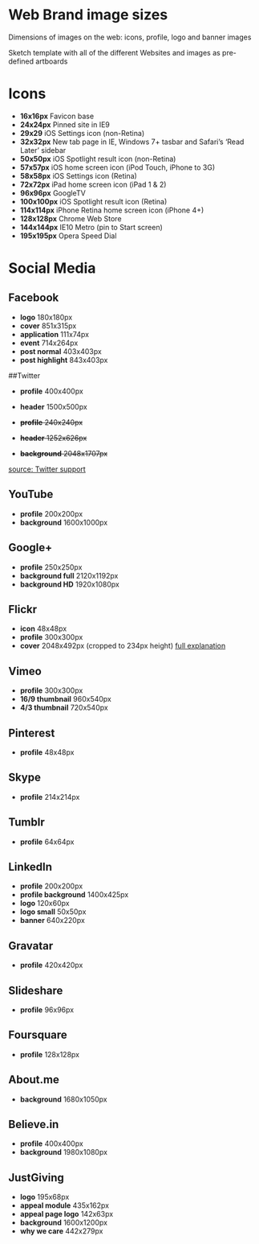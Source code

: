 Web Brand image sizes
================

Dimensions of images on the web: icons, profile, logo and banner images

Sketch template with all of the different Websites and images as pre-defined artboards

# Icons

* **16x16px** Favicon base
* **24x24px** Pinned site in IE9
* **29x29** iOS Settings icon (non-Retina)
* **32x32px** New tab page in IE, Windows 7+ tasbar and Safari’s ‘Read Later’ sidebar
* **50x50px** iOS Spotlight result icon (non-Retina)
* **57x57px** iOS home screen icon (iPod Touch, iPhone to 3G)
* **58x58px** iOS Settings icon (Retina)
* **72x72px** iPad home screen icon (iPad 1 & 2)
* **96x96px** GoogleTV
* **100x100px** iOS Spotlight result icon (Retina)
* **114x114px** iPhone Retina home screen icon (iPhone 4+)
* **128x128px** Chrome Web Store
* **144x144px** IE10 Metro (pin to Start screen)
* **195x195px** Opera Speed Dial

# Social Media

## Facebook
* **logo** 180x180px
* **cover** 851x315px
* **application** 111x74px
* **event** 714x264px
* **post normal** 403x403px
* **post highlight** 843x403px

##Twitter
* **profile** 400x400px
* **header** 1500x500px

* <del>**profile** 240x240px</del>
* <del>**header** 1252x626px</del>
* <del>**background** 2048x1707px</del>

[source: Twitter support](https://support.twitter.com/articles/127871-customizing-your-profile)

## YouTube
* **profile** 200x200px
* **background** 1600x1000px

## Google+
* **profile** 250x250px
* **background full** 2120x1192px
* **background HD** 1920x1080px

## Flickr
* **icon** 48x48px
* **profile** 300x300px
* **cover** 2048x492px (cropped to 234px height) [full explanation](http://www.canbike.ca/information-technology/flickr-cover-photo-dimension-2048x492.html)

## Vimeo
* **profile** 300x300px
* **16/9 thumbnail** 960x540px
* **4/3 thumbnail** 720x540px

## Pinterest
* **profile** 48x48px

## Skype
* **profile** 214x214px

## Tumblr
* **profile** 64x64px

## LinkedIn
* **profile** 200x200px
* **profile background** 1400x425px
* **logo** 120x60px
* **logo small** 50x50px
* **banner** 640x220px

## Gravatar
* **profile** 420x420px

## Slideshare
* **profile** 96x96px

## Foursquare
* **profile** 128x128px

## About.me
* **background** 1680x1050px

## Believe.in
* **profile** 400x400px
* **background** 1980x1080px

## JustGiving
* **logo** 195x68px
* **appeal module** 435x162px
* **appeal page logo** 142x63px
* **background** 1600x1200px
* **why we care** 442x279px

